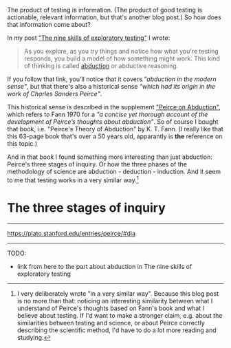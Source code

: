 <!--
.. title: Testing as three stages of enquiry
.. slug: 
.. date: 2025-05-12
.. category: 
.. tags: 
.. type: text
.. description: 
-->

The product of testing is information. (The product of good testing is actionable, relevant information, but that's another blog post.) So how does that information come about?

In my post ["The nine skills of exploratory testing"](link://slug/the-nine-skills-of-exploratory-testing) I wrote:

> As you explore, as you try things and notice how what you're testing responds, you build a model of how something might work. This kind of thinking is called [abduction](https://plato.stanford.edu/entries/abduction/) or abductive reasoning.

If you follow that link, you'll notice that it covers *"abduction in the modern sense"*, but that there's also a historical sense *"which had its origin in the work of Charles Sanders Peirce"*.

This historical sense is described in the supplement ["Peirce on Abduction"](https://plato.stanford.edu/entries/abduction/peirce.html), which refers to Fann 1970 for a *"a concise yet thorough account of the development of Peirce’s thoughts about abduction"*. So of course I bought that book, i.e. "Peirce's Theory of Abduction" by K. T. Fann. (I really like that this 63-page book that's over a 50 years old, apparantly is __the__ reference on this topic.)

And in that book I found something more interesting than just abduction: Peirce's three stages of inquiry. Or how the three phases of the methodology of science are abduction - deduction - induction. And it seem to me that testing works in a very similar way.[^1]

[^1]: I very deliberately wrote "in a very similar way". Because this blog post is no more than that: noticing an interesting similarity between what I understand of Peirce's thoughts based on Fann's book and what I believe about testing. If I'd want to make a stronger claim, e.g. about the similarities between testing and science, or about Peirce correctly describing the scientific method, I'd have to do a lot more reading and studying.

<!-- TEASER_END -->

# The three stages of inquiry

---

https://plato.stanford.edu/entries/peirce/#dia

---

TODO:
- link from here to the part about abduction in The nine skills of exploratory testing